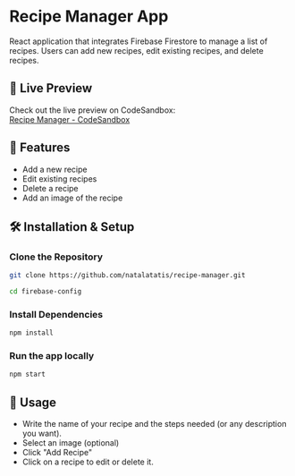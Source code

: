 # Recipe Manager App
React application that integrates Firebase Firestore to manage a list of recipes. Users can add new recipes, edit existing recipes, and delete recipes.

## 🔗 Live Preview
Check out the live preview on CodeSandbox:  
[Recipe Manager - CodeSandbox](https://codesandbox.io/p/sandbox/firestore-recipe-manager-jm2jk3)

## 📌 Features
- Add a new recipe
- Edit existing recipes
- Delete a recipe
- Add an image of the recipe

## 🛠️ Installation & Setup

###  Clone the Repository
```sh
git clone https://github.com/natalatatis/recipe-manager.git
```
```sh
cd firebase-config
```

###  Install Dependencies
```sh
npm install
```

### Run the app locally
```sh
npm start
```

## 🚀 Usage
- Write the name of your recipe and the steps needed (or any description you want).
- Select an image (optional)
- Click "Add Recipe"
- Click on a recipe to edit or delete it.

